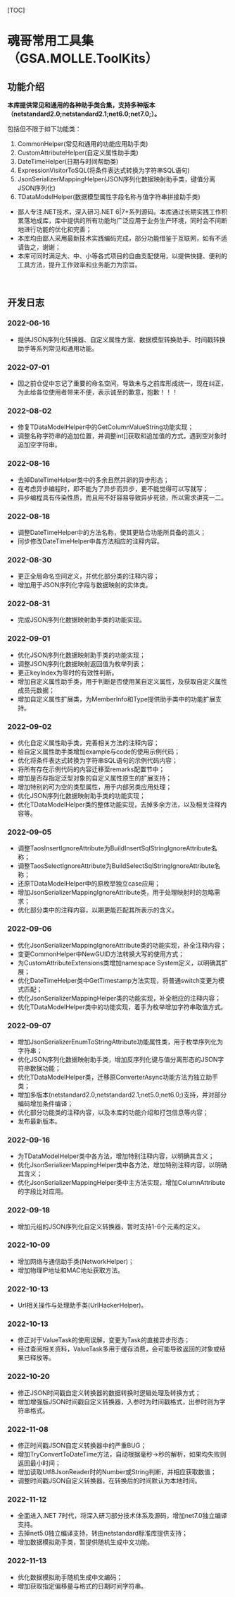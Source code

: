 [TOC]

# 魂哥常用工具集（GSA.MOLLE.ToolKits）

## 功能介绍

**本库提供常见和通用的各种助手类合集，支持多种版本（netstandard2.0;netstandard2.1;net6.0;net7.0;）。**

包括但不限于如下功能类：
1. CommonHelper(常见和通用的功能应用助手类)
1. CustomAttributeHelper(自定义属性助手类)
1. DateTimeHelper(日期与时间帮助类)
1. ExpressionVisitorToSQL(将条件表达式转换为字符串SQL语句)
1. JsonSerializerMappingHelper(JSON序列化数据映射助手类，键值分离JSON序列化)
1. TDataModelHelper(数据模型属性字段名称与值字符串拼接助手类)

- 鄙人专注.NET技术，深入研习.NET 6|7+系列源码。本库通过长期实践工作积累落地成库，库中提供的所有功能均广泛应用于业务生产环境，同时会不间断地进行功能的优化和完善；
- 本库均由鄙人采用最新技术实践编码完成，部分功能借鉴于互联网，如有不适请告之，谢谢；
- 本库可同时满足大、中、小等各式项目的自由支配使用，以提供快捷、便利的工具方法，提升工作效率和业务能力为宗旨。

<br>

## 开发日志

### 2022-06-16
- 提供JSON序列化转换器、自定义属性方案、数据模型转换助手、时间戳转换助手等系列常见和通用功能。

### 2022-07-01
- 因之前仓促中忘记了重要的命名空间，导致未与之前库形成统一，现在纠正，为此给各位使用者带来不便，表示诚至的歉意，抱歉！！！

### 2022-08-02
- 修复TDataModelHelper中的GetColumnValueString功能实现；
- 调整名称字符串的追加位置，并调整int[]获取和追加值的方式，遇到空对象时追加空字符串。

### 2022-08-16
- 去掉DateTimeHelper类中的多余且然并卵的异步形态；
- 在考虑异步编程时，即不能为了异步而异步，更不能觉得可以写就写；
- 异步编程具有传染性质，而且用不好容易导致异步死锁，所以需求讲究一二。

### 2022-08-18
- 调整DateTimeHelper中的方法名称，使其更贴合功能所具备的涵义；
- 同步修改DateTimeHelper中各方法相应的注释内容。

### 2022-08-30
- 更正全局命名空间定义，并优化部分类的注释内容；
- 增加用于JSON序列化字段与数据映射的实体类。

### 2022-08-31
- 完成JSON序列化数据映射助手类的功能实现。

### 2022-09-01
- 优化JSON序列化数据映射助手类的功能实现；
- 调整JSON序列化数据映射返回值为枚举列表；
- 更正keyIndex为零时的有效性判断。
- 增加自定义属性助手类，用于判断是否使用某自定义属性，及获取自定义属性成员元数据；
- 增加自定义属性扩展类，为MemberInfo和Type提供助手类中的功能扩展支持。

### 2022-09-02
- 优化自定义属性助手类，完善相关方法的注释内容；
- 给自定义属性助手类增加example与code的使用示例代码；
- 优化将条件表达式转换为字符串SQL语句的示例代码内容；
- 将所有存在示例代码的内容迁移至remarks配置节中；
- 增加是否存指定泛型对象的自定义属性原生的扩展支持；
- 增加特别的可为空的类型属性，用于内部另类应用处理；
- 优化JSON序列化数据映射助手类的功能实现；
- 优化TDataModelHelper类的整体功能实现，去掉多余方法，以及相关注释内容等。

### 2022-09-05
- 调整TaosInsertIgnoreAttribute为BuildInsertSqlStringIgnoreAttribute名称；
- 调整TaosSelectIgnoreAttribute为BuildSelectSqlStringIgnoreAttribute名称；
- 还原TDataModelHelper中的原枚举独立case应用；
- 增加JsonSerializerMappingIgnoreAttribute类，用于处理映射时的忽略需求；
- 优化部分类中的注释内容，以期更能匹配其所表示的含义。

### 2022-09-06
- 优化JsonSerializerMappingIgnoreAttribute类的功能实现，补全注释内容；
- 变更CommonHelper中NewGUID方法转换大写的使用方式；
- 为CustomAttributeExtensions类增加namespace System定义，以明确其扩展；
- 优化DateTimeHelper类中GetTimestamp方法实现，将普通switch变更为模式匹配；
- 优化JsonSerializerMappingHelper类的功能实现，补全相应的注释内容；
- 优化TDataModelHelper类中的功能实现，着手为枚举增加字符串取值方式。

### 2022-09-07
- 增加JsonSerializerEnumToStringAttribute功能属性类，用于枚举序列化为字符串；
- 优化JSON序列化数据映射助手类，增加反序列化键与值分离形态的JSON字符串数据功能；
- 优化TDataModelHelper类，迁移原ConverterAsync功能方法为独立助手类；
- 增加多版本(netstandard2.0;netstandard2.1;net5.0;net6.0;)支持，并对部分编码增加条件编译；
- 优化部分功能类的注释内容，以及本库的功能介绍和打包信息等内容；
- 发布最新版本。

### 2022-09-16
- 为TDataModelHelper类中各方法，增加特别注释内容，以明确其含义；
- 优化JsonSerializerMappingHelper类中各方法，增加特别注释内容，以明确其含义；
- 优化JsonSerializerMappingHelper类中主方法实现，增加ColumnAttribute的字段比对应用。

### 2022-09-18
- 增加元组的JSON序列化自定义转换器，暂时支持1-6个元素的定义。

### 2022-10-09
- 增加网络与通信助手类(NetworkHelper)；
- 增加物理IP地址和MAC地址获取方法。

### 2022-10-13
- Url相关操作与处理助手类(UrlHackerHelper)。

### 2022-10-13
- 修正对于ValueTask的使用误解，变更为Task的直接异步形态；
- 经过查阅相关资料，ValueTask多用于缓存消费，会可能导致返回的对象或结果已释放等。

### 2022-10-20
- 修正JSON时间戳自定义转换器的数据转换时逻辑处理及转换方式；
- 增加增强版JSON时间戳自定义转换器，入参时为时间戳格式，出参时则为字符串格式。

### 2022-11-08
- 修正时间戳JSON自定义转换器中的严重BUG；
- 增加TryConvertToDateTime方法，自动根据毫秒->秒的解析，如果均失败则返回最小时间；
- 增加读取Utf8JsonReader时的Number或String判断，并相应获取数值；
- 调整时间戳JSON自定义转换器，在转换后的时间默认为本地时间。

### 2022-11-12
- 全面进入.NET 7时代，将深入研习部分技术体系及源码，增加net7.0独立编译支持。
- 去掉net5.0独立编译支持，转由netstandard标准库提供支持；
- 增加数据模拟助手类，暂提供随机生成中文功能。

### 2022-11-13
- 优化数据模拟助手随机生成中文编码；
- 增加获取指定偏移量与格式的日期时间字符串。
